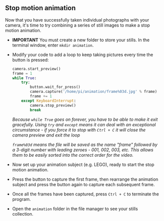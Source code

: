 ## Stop motion animation

Now that you have successfully taken individual photographs with your camera, it's time to try combining a series of still images to make a stop motion animation.

- **IMPORTANT** You must create a new folder to store your stills. In the terminal window, enter `mkdir animation`.

- Modify your code to add a loop to keep taking pictures every time the button is pressed:

    ```python
    camera.start_preview()
    frame = 1
    while True: 
        try:
            button.wait_for_press()
            camera.capture('/home/pi/animation/frame%03d.jpg' % frame)
            frame += 1
        except KeyboardInterrupt:
            camera.stop_preview()
            break
    ```

    *Because `while True` goes on forever, you have to be able to make it exit gracefully. Using `try` and `except` means it can deal with an exceptional circumstance - if you force it to stop with `Ctrl + C` it will close the camera preview and exit the loop*

    *`frame%03d` means the file will be saved as the name "frame" followed by a 3-digit number with leading zeroes - 001, 002, 003, etc. This allows them to be easily sorted into the correct order for the video.*

- Now set up your animation subject (e.g. LEGO), ready to start the stop motion animation.

- Press the button to capture the first frame, then rearrange the animation subject and press the button again to capture each subsequent frame.

- Once all the frames have been captured, press `Ctrl + C` to terminate the program.

- Open the `animation` folder in the file manager to see your stills collection.


